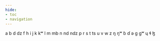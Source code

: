 ```yaml
---
hide:
- toc
- navigation
---
```

a
b
d
dz
f
h
i
j
k
kʷ
l
m
mb
n
nd
ndz
p
r
s
t
ts
u
v
w
z
ŋ
ŋʷ
ɓ
ɗ
ə
ɡ
ɡʷ
ɥ
ɬ
ɮ
